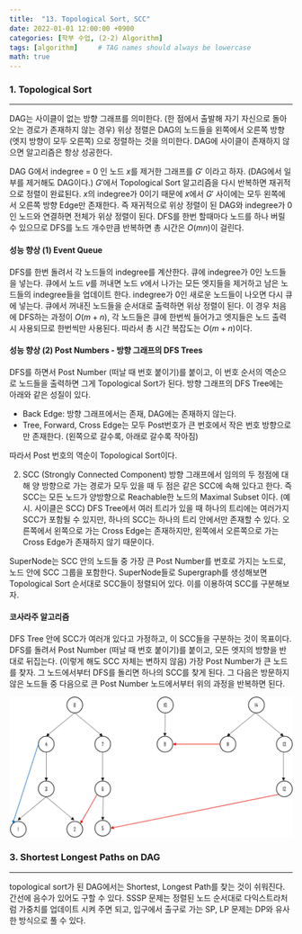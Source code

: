 ```yaml
---
title:  "13. Topological Sort, SCC"
date: 2022-01-01 12:00:00 +0900
categories: [학부 수업, (2-2) Algorithm]
tags: [algorithm]     # TAG names should always be lowercase
math: true
---
```

 

### 1. Topological Sort

---

DAG는 사이클이 없는 방향 그래프를 의미한다. (한 점에서 출발해 자기 자신으로 돌아오는 경로가 존재하지 않는 경우)
위상 정렬은 DAG의 노드들을 왼쪽에서 오른쪽 방향(엣지 방향이 모두 오른쪽) 으로 정렬하는 것을 의미한다. DAG에 사이클이 존재하지 않으면 알고리즘은 항상 성공한다.

DAG G에서 indegree = 0 인 노드 $x$를 제거한 그래프를 $G'$ 이라고 하자. (DAG에서 일부를 제거해도 DAG이다.) $G'$에서 Topological Sort 알고리즘을 다시 반복하면 재귀적으로 정렬이 완료된다. $x$의 indegree가 0이기 때문에 $x$에서 $G'$ 사이에는 모두 왼쪽에서 오른쪽 방향 Edge만 존재한다. 즉 재귀적으로 위상 정렬이 된 DAG와 indegree가 0인 노드와 연결하면 전체가 위상 정렬이 된다. DFS를 한번 할때마다 노드를 하나 버릴 수 있으므로 DFS를 노드 개수만큼 반복하면 총 시간은 $O(mn)$이 걸린다.


#### 성능 향상 (1) Event Queue
DFS를 한번 돌려서 각 노드들의 indegree를 계산한다. 큐에 indegree가 0인 노드들을 넣는다. 큐에서 노드 $v$를 꺼내면 노드 $v$에서 나가는 모든 엣지들을 제거하고 남은 노드들의 indegree들을 업데이트 한다. indegree가 0인 새로운 노드들이 나오면 다시 큐에 넣는다. 큐에서 꺼내진 노드들을 순서대로 출력하면 위상 정렬이 된다. 이 경우 처음에 DFS하는 과정이 $O(m+n)$, 각 노드들은 큐에 한번씩 들어가고 엣지들은 노드 출력 시 사용되므로 한번씩만 사용된다. 따라서 총 시간 복잡도는 $O(m+n)$이다.

 

#### 성능 향상 (2) Post Numbers - 방향 그래프의 DFS Trees
DFS를 하면서 Post Number (떠날 때 번호 붙이기)를 붙이고, 이 번호 순서의 역순으로 노드들을 출력하면 그게 Topological Sort가 된다. 방향 그래프의 DFS Tree에는 아래와 같은 성질이 있다.

- Back Edge: 방향 그래프에서는 존재, DAG에는 존재하지 않는다.
- Tree, Forward, Cross Edge는 모두 Post번호가 큰 번호에서 작은 번호 방향으로만 존재한다. (왼쪽으로 갈수록, 아래로 갈수록 작아짐)

따라서 Post 번호의 역순이 Topological Sort이다.

 

2. SCC (Strongly Connected Component)
방향 그래프에서 임의의 두 정점에 대해 양 방향으로 가는 경로가 모두 있을 때 두 점은 같은 SCC에 속해 있다고 한다. 즉 SCC는 모든 노드가 양방향으로 Reachable한 노드의 Maximal Subset 이다. (예시. 사이클은 SCC) DFS Tree에서 여러 트리가 있을 때 하나의 트리에는 여러가지 SCC가 포함될 수 있지만, 하나의 SCC는 하나의 트리 안에서만 존재할 수 있다. 오른쪽에서 왼쪽으로 가는 Cross Edge는 존재하지만, 왼쪽에서 오른쪽으로 가는 Cross Edge가 존재하지 않기 때문이다.

SuperNode는 SCC 안의 노드들 중 가장 큰 Post Number를 번호로 가지는 노드로, 노드 안에 SCC 그룹을 포함한다. SuperNode들로 Supergraph를 생성해보면 Topological Sort 순서대로 SCC들이 정렬되어 있다. 이를 이용하여 SCC를 구분해보자.

 

#### 코사라주 알고리즘
DFS Tree 안에 SCC가 여러개 있다고 가정하고, 이 SCC들을 구분하는 것이 목표이다. DFS를 돌려서 Post Number (떠날 때 번호 붙이기)를 붙이고, 모든 엣지의 방향을 반대로 뒤집는다. (이렇게 해도 SCC 자체는 변하지 않음) 가장 Post Number가 큰 노드를 찾자. 그 노드에서부터 DFS를 돌리면 하나의 SCC를 찾게 된다. 그 다음은 방문하지 않은 노드들 중 다음으로 큰 Post Number 노드에서부터 위의 과정을 반복하면 된다.

![topological_sort](assets/img/school_alg/topological_sort.png)

### 3. Shortest Longest Paths on DAG

---

topological sort가 된 DAG에서는 Shortest, Longest Path를 찾는 것이 쉬워진다.  간선에 음수가 있어도 구할 수 있다. SSSP 문제는 정렬된 노드 순서대로 다익스트라처럼 가중치를 업데이트 시켜 주면 되고, 입구에서 출구로 가는 SP, LP 문제는 DP와 유사한 방식으로 풀 수 있다.

